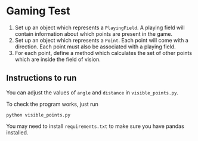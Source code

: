 # Gaming Test
1. Set up an object which represents a `PlayingField`. A playing field will contain
information about which points are present in the game.
2. Set up an object which represents a `Point`. Each point will come with a direction. Each
point must also be associated with a playing field.
3. For each point, define a method which calculates the set of other points which are inside
the field of vision.

## Instructions to run
You can adjust the values of `angle` and `distance` in `visible_points.py`.

To check the program works, just run 
```
python visible_points.py
```
You may need to install `requirements.txt` to make sure you have pandas installed.

